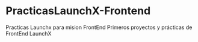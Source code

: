 # PracticasLaunchX-Frontend
Practicas Launchx para mision FrontEnd
Primeros proyectos y prácticas de FrontEnd LaunchX
